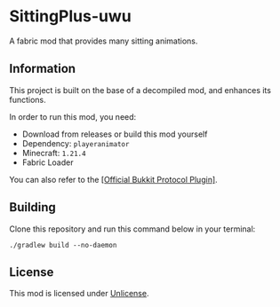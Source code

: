 # SittingPlus-uwu

A fabric mod that provides many sitting animations.

## Information

This project is built on the base of a decompiled mod, and enhances its functions.

In order to run this mod, you need:

- Download from releases or build this mod yourself
- Dependency: `playeranimator`
- Minecraft: `1.21.4`
- Fabric Loader

You can also refer to the [[Official Bukkit Protocol Plugin]](https://github.com/XIAYM-gh/SittingPlus-uwu-Bukkit).

## Building

Clone this repository and run this command below in your terminal:

```shell
./gradlew build --no-daemon
```

## License

This mod is licensed under [Unlicense](/LICENSE.txt).